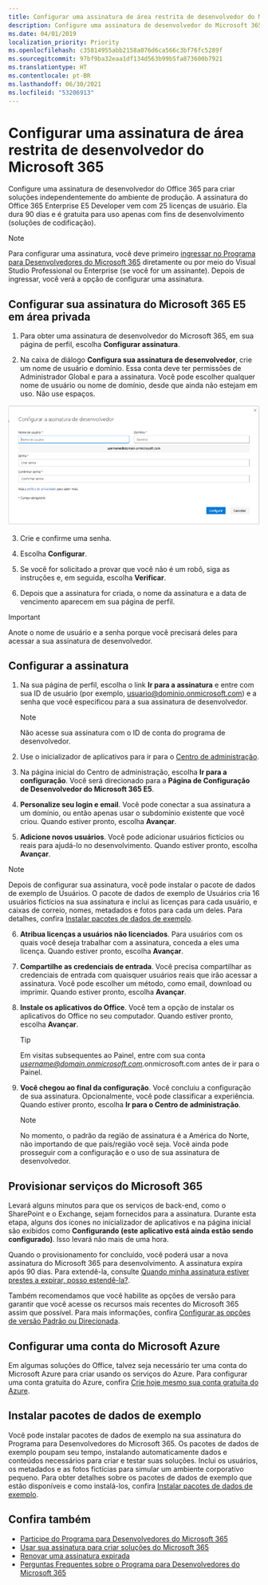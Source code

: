 ```yaml
---
title: Configurar uma assinatura de área restrita de desenvolvedor do Microsoft 365
description: Configure uma assinatura de desenvolvedor do Microsoft 365 para criar soluções independentemente de seu ambiente de produção.
ms.date: 04/01/2019
localization_priority: Priority
ms.openlocfilehash: c35814955abb2158a076d6ca566c3bf76fc5289f
ms.sourcegitcommit: 97bf9ba32eaa1df134d563b99b5fa873600b7921
ms.translationtype: HT
ms.contentlocale: pt-BR
ms.lasthandoff: 06/30/2021
ms.locfileid: "53206913"
---
```

# <a name="set-up-a-microsoft-365-developer-sandbox-subscription"></a>Configurar uma assinatura de área restrita de desenvolvedor do Microsoft 365 

Configure uma assinatura de desenvolvedor do Office 365 para criar soluções independentemente do ambiente de produção. A assinatura do Office 365 Enterprise E5 Developer vem com 25 licenças de usuário. Ela dura 90 dias e é gratuita para uso apenas com fins de desenvolvimento (soluções de codificação). 

> [!NOTE] 
> Para configurar uma assinatura, você deve primeiro [ingressar no Programa para Desenvolvedores do Microsoft 365](microsoft-365-developer-program.md) diretamente ou por meio do Visual Studio Professional ou Enterprise (se você for um assinante). Depois de ingressar, você verá a opção de configurar uma assinatura.

## <a name="set-up-your-microsoft-365-e5-sandbox-subscription"></a>Configurar sua assinatura do Microsoft 365 E5 em área privada

1. Para obter uma assinatura de desenvolvedor do Microsoft 365, em sua página de perfil, escolha **Configurar assinatura**.

2. Na caixa de diálogo **Configura sua assinatura de desenvolvedor**, crie um nome de usuário e domínio. Essa conta deve ter permissões de Administrador Global e para a assinatura. Você pode escolher qualquer nome de usuário ou nome de domínio, desde que ainda não estejam em uso. Não use espaços.

  ![Configurar um formulário de assinatura](images/5-set-up-form.png)

3. Crie e confirme uma senha.

4. Escolha **Configurar**.

5. Se você for solicitado a provar que você não é um robô, siga as instruções e, em seguida, escolha **Verificar**.

6. Depois que a assinatura for criada, o nome da assinatura e a data de vencimento aparecem em sua página de perfil.

  > [!IMPORTANT]
  > Anote o nome de usuário e a senha porque você precisará deles para acessar a sua assinatura de desenvolvedor.

## <a name="configure-the-subscription"></a>Configurar a assinatura

1. Na sua página de perfil, escolha o link **Ir para a assinatura** e entre com sua ID de usuário (por exemplo, usuario@dominio.onmicrosoft.com) e a senha que você especificou para a sua assinatura de desenvolvedor.

   > [!NOTE] 
   > Não acesse sua assinatura com o ID de conta do programa de desenvolvedor.

2. Use o inicializador de aplicativos para ir para o [Centro de administração](https://admin.microsoft.com/AdminPortal/Home#/homepage).

3. Na página inicial do Centro de administração, escolha **Ir para a configuração**. Você será direcionado para a **Página de Configuração de Desenvolvedor do Microsoft 365 E5**. 

4. **Personalize seu login e email**. Você pode conectar a sua assinatura a um domínio, ou então apenas usar o subdomínio existente que você criou. Quando estiver pronto, escolha **Avançar**.

5. **Adicione novos usuários**. Você pode adicionar usuários fictícios ou reais para ajudá-lo no desenvolvimento. Quando estiver pronto, escolha **Avançar**.
    
  > [!NOTE]
  > Depois de configurar sua assinatura, você pode instalar o pacote de dados de exemplo de Usuários. O pacote de dados de exemplo de Usuários cria 16 usuários fictícios na sua assinatura e inclui as licenças para cada usuário, e caixas de correio, nomes, metadados e fotos para cada um deles. Para detalhes, confira [Instalar pacotes de dados de exemplo](install-sample-packs.md).

6. **Atribua licenças a usuários não licenciados**. Para usuários com os quais você deseja trabalhar com a assinatura, conceda a eles uma licença. Quando estiver pronto, escolha **Avançar**.

7. **Compartilhe as credenciais de entrada**. Você precisa compartilhar as credenciais de entrada com quaisquer usuários reais que irão acessar a assinatura. Você pode escolher um método, como email, download ou imprimir. Quando estiver pronto, escolha **Avançar**.

8. **Instale os aplicativos do Office**. Você tem a opção de instalar os aplicativos do Office no seu computador. Quando estiver pronto, escolha **Avançar**.

   > [!TIP] 
   > Em visitas subsequentes ao Painel, entre com sua conta *username@domain.onmicrosoft.com*.onmicrosoft.com antes de ir para o Painel.

9. **Você chegou ao final da configuração**. Você concluiu a configuração de sua assinatura. Opcionalmente, você pode classificar a experiência. Quando estiver pronto, escolha **Ir para o Centro de administração**.
    
   > [!NOTE] 
   > No momento, o padrão da região de assinatura é a América do Norte, não importando de que país/região você seja. Você ainda pode prosseguir com a configuração e o uso de sua assinatura de desenvolvedor.

## <a name="provision-microsoft-365-services"></a>Provisionar serviços do Microsoft 365

Levará alguns minutos para que os serviços de back-end, como o SharePoint e o Exchange, sejam fornecidos para a assinatura. Durante esta etapa, alguns dos ícones no inicializador de aplicativos e na página inicial são exibidos como **Configurando (este aplicativo está ainda estão sendo configurado)**. Isso levará não mais de uma hora.

Quando o provisionamento for concluído, você poderá usar a nova assinatura do Microsoft 365 para desenvolvimento. A assinatura expira após 90 dias. Para extendê-la, consulte [Quando minha assinatura estiver prestes a expirar, posso estendê-la?](microsoft-365-developer-program-faq.yml#renew-subscription).

Também recomendamos que você habilite as opções de versão para garantir que você acesse os recursos mais recentes do Microsoft 365 assim que possível. Para mais informações, confira [Configurar as opções de versão Padrão ou Direcionada](https://support.office.com/article/set-up-the-standard-or-targeted-release-options-in-office-365-3b3adfa4-1777-4ff0-b606-fb8732101f47).

## <a name="set-up-a-microsoft-azure-account"></a>Configurar uma conta do Microsoft Azure

Em algumas soluções do Office, talvez seja necessário ter uma conta do Microsoft Azure para criar usando os serviços do Azure. Para configurar uma conta gratuita do Azure, confira [Crie hoje mesmo sua conta gratuita do Azure](https://azure.microsoft.com/free/).

## <a name="install-sample-data-packs"></a>Instalar pacotes de dados de exemplo

Você pode instalar pacotes de dados de exemplo na sua assinatura do Programa para Desenvolvedores do Microsoft 365. Os pacotes de dados de exemplo poupam seu tempo, instalando automaticamente dados e conteúdos necessários para criar e testar suas soluções. Inclui os usuários, os metadados e as fotos fictícias para simular um ambiente corporativo pequeno. Para obter detalhes sobre os pacotes de dados de exemplo que estão disponíveis e como instalá-los, confira [Instalar pacotes de dados de exemplo](install-sample-packs.md).

## <a name="see-also"></a>Confira também

- [Participe do Programa para Desenvolvedores do Microsoft 365](microsoft-365-developer-program.md)
- [Usar sua assinatura para criar soluções do Microsoft 365](build-microsoft-365-solutions.md)
- [Renovar uma assinatura expirada](subscription-expiration-and-renewal.md)
- [Perguntas Frequentes sobre o Programa para Desenvolvedores do Microsoft 365](microsoft-365-developer-program-faq.yml)
